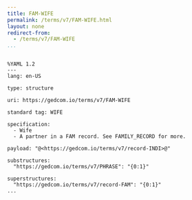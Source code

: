 ```yaml
---
title: FAM-WIFE
permalink: /terms/v7/FAM-WIFE.html
layout: none
redirect-from:
  - /terms/v7/FAM-WIFE
...
```


```

%YAML 1.2
---
lang: en-US

type: structure

uri: https://gedcom.io/terms/v7/FAM-WIFE

standard tag: WIFE

specification:
  - Wife
  - A partner in a FAM record. See FAMILY_RECORD for more.

payload: "@<https://gedcom.io/terms/v7/record-INDI>@"

substructures:
  "https://gedcom.io/terms/v7/PHRASE": "{0:1}"

superstructures:
  "https://gedcom.io/terms/v7/record-FAM": "{0:1}"
...

```
